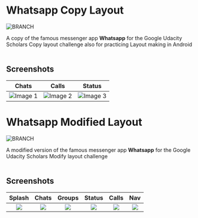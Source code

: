 # **Whatsapp Copy Layout**
![BRANCH](https://img.shields.io/badge/branch-master-green.svg) 

A copy of the famous messenger app **Whatsapp** for the Google Udacity Scholars Copy layout challenge also for practicing Layout making in Android</br></br>

## **Screenshots**

|   Chats	|   Calls	|   Status	|
|:-:	|:-:	|:-:	|
|  ![Image 1](https://raw.githubusercontent.com/YuganshT79/Whatsapp-Copy-Layout/master/screenshots/Image1.jpeg)	|   ![Image 2](https://raw.githubusercontent.com/YuganshT79/Whatsapp-Copy-Layout/master/screenshots/Image2.jpeg)	|   ![Image 3](https://raw.githubusercontent.com/YuganshT79/Whatsapp-Copy-Layout/master/screenshots/Image3.jpeg)	|

# **Whatsapp Modified Layout**
![BRANCH](https://img.shields.io/badge/branch-whatsapp_modified-yellowgreen.svg) 

A modified version of the famous messenger app **Whatsapp** for the Google Udacity Scholars Modify layout challenge</br></br>

## **Screenshots**

|   Splash 	|   Chats	|   Groups	| Status | Calls | Nav |
|:-:	|:-:	|:-:	|:-:|:-:|:-:|
|  <img src="https://raw.githubusercontent.com/YuganshT79/Whatsapp-Copy-Layout/whatsapp_modified/screenshots/wm_splash.jpg"/>	|   <img src="https://raw.githubusercontent.com/YuganshT79/Whatsapp-Copy-Layout/whatsapp_modified/screenshots/wm_chats.jpg"/>	|  <img src="https://raw.githubusercontent.com/YuganshT79/Whatsapp-Copy-Layout/whatsapp_modified/screenshots/wm_group.jpg" />	|<img src="https://raw.githubusercontent.com/YuganshT79/Whatsapp-Copy-Layout/whatsapp_modified/screenshots/wm_status.jpg" />|<img src="https://raw.githubusercontent.com/YuganshT79/Whatsapp-Copy-Layout/whatsapp_modified/screenshots/wm_calls.jpg" />|<img src="https://raw.githubusercontent.com/YuganshT79/Whatsapp-Copy-Layout/whatsapp_modified/screenshots/wm_nav.jpg" />|

